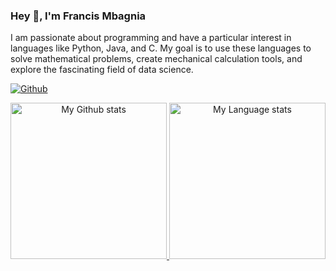 ### Hey 👋, I'm Francis Mbagnia

I am passionate about programming and have a particular interest in languages like Python, Java, and C. My goal is to use these languages to solve mathematical problems, create mechanical calculation tools, and explore the fascinating field of data science.

[![Github](https://img.shields.io/github/followers/FrancisMbagnia?label=Follow&style=social)](https://github.com/FrancisMbagnia)





<!-- GRS (Dark Mode) -->
<div align="center"> 
  <a href="https://github.com/FrancisMbagnia#gh-dark-mode-only">
    <img
      src="https://github-readme-stats-steel-omega.vercel.app/api?username=FrancisMbagnia&show_icons=true&include_all_commits=true&icon_color=2d77dc&title_color=2d77dc&text_color=ffffff&bg_color=0d1117&hide_border=true&number_format=long&rank_icon=percentile&show=reviews,discussions_started,discussions_answered#gh-dark-mode-only"
      alt="My Github stats"
      height="250"
    />
  </a>
  <a href="https://github.com/FrancisMbagnia#gh-dark-mode-only">
    <img
      src="https://github-readme-stats-steel-omega.vercel.app/api/top-langs/?username=FrancisMbagnia&layout=compact&icon_color=2d77dc&title_color=2d77dc&text_color=ffffff&bg_color=0d1117&hide_border=true&langs_count=10#gh-dark-mode-only"
      alt="My Language stats"
      height="250"
    />
  </a>
</div>



